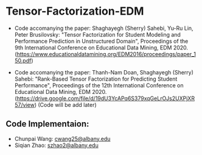 # Tensor-Factorization-EDM
* Code accomanying the paper: Shaghayegh (Sherry) Sahebi, Yu-Ru Lin, Peter Brusilovsky: "Tensor Factorization for Student Modeling and Performance Prediction in Unstructured Domain", Proceedings of the 9th International Conference on Educational Data Mining, EDM 2020. (https://www.educationaldatamining.org/EDM2016/proceedings/paper_150.pdf)

* Code accomanying the paper: Thanh-Nam Doan, Shaghayegh (Sherry) Sahebi: "Rank-Based Tensor Factorization for Predicting Student Performance", Proceedings of the 12th International Conference on Educational Data Mining, EDM 2020. (https://drive.google.com/file/d/19dU3YcAPq6S379xqGeLrOJs2UXPjXR57/view) (Code will be add later)


## Code Implementaion:
* Chunpai Wang: cwang25@albany.edu
* Siqian Zhao: szhao2@albany.edu

